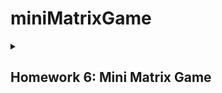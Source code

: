 # miniMatrixGame

<details>
<summary><h2>Homework 6: Mini Matrix Game</h2></summary>
<b>Technical Task -></b>
Small game on the 8x8 matrix. The basic idea of the game is that it generates random walls on the map (50% - 75% of the map) and then you move around with the player and destroy them.

<br><b><h3>Features</h3></b>

<ol><br><b>Dynamic Difficulty:</b> Choose the difficulty level (1 to 3) at the start to control the complexity of the maze.<br></ol>
<ol><b>Randomly Generated Map:</b> The game generates a unique map on the LED matrix for each playthrough, adding variety and challenge.<br></ol>
<ol><b>Joystick Control:</b> Navigate through the maze using a joystick, providing a responsive and intuitive user experience.<br></ol>
<ol><b>Bombs Away!:</b> Deploy bombs by clicking on the physical button to clear walls and make your way through the maze.<br></ol>
<ol><b>EEPROM High Scores:</b> Your best times are saved in the Arduino's EEPROM. If you beat your previous high score, it will be updated.<br></ol>
<ol><b>Customize:</b> Set the brightnesses for LCD or Matrix using Settings Menu. Toggle the sound on/off. All these are saved in EEPROM.<br></ol>
<ol><b>About:</b> Some words about me, the creator.<br></ol>
<ol><b>How To Play:</b> Small tutorial of how to use and play the game.<br></ol>
<ol><b>Live Updates!:</b> Whenever the user is playing the game, live updates will be displayed on the LCD (such like username, number of available bombs and his time).<br></ol>
<ol><b>Game Reset:</b> After completing the maze, press the physical button to reset the game and start a new challenge.<br></ol>

<br><b><h3>How to Use</h3></b>

<ol><b>Power On:</b> Connect your Arduino Uno and power it on.<br></ol>
<ol><b>Set Username:</b> Choose the username (3 characters maximum) by entering the corresponding username using the joystick (Settings -> Set username).<br></ol>
<ol><b>Set Difficulty:</b> Choose the difficulty level (1 to 3) by entering the corresponding levev using the button.<br></ol>
<ol><b>Start the game:</b> Press the button to start the game via the menu.<br></ol>
<ol><b>Navigate the Maze:</b> Use the joystick to move through the maze.<br></ol>
<ol><b>Place Bombs:</b> Click the physical button to place bombs strategically and clear walls.<br></ol>
<ol><b>Beat the High Score:</b> Your best times are saved in EEPROM. Beat your previous high scores!<br></ol>
<ol><b>Game Reset:</b> After completing the maze, you are free to navigate the menu so you can start the game once again.<br></ol>
  
<br><b>To do/use list:</b><br>
<img src = 'https://github.com/leviaici/miniMatrixGame/blob/main/Mini_Matrix_Game/IMG_6648.jpeg' align="right" width = 300>
  
- [X] Arduino UNO Board
- [X] Potentiometer
- [X] LCD
- [X] Joystick
- [X] 8x8 LED Matrix
- [X] MAX7219
- [X] Push-Button
- [X] Resistors, capacitors and wires as needed
- [X] Breadboard 
- [X] Arduino Code
- [X] Yotube Link: https://www.youtube.com/watch?v=Q00_0WmDssw
- [X] Setup photo
</details><br>
